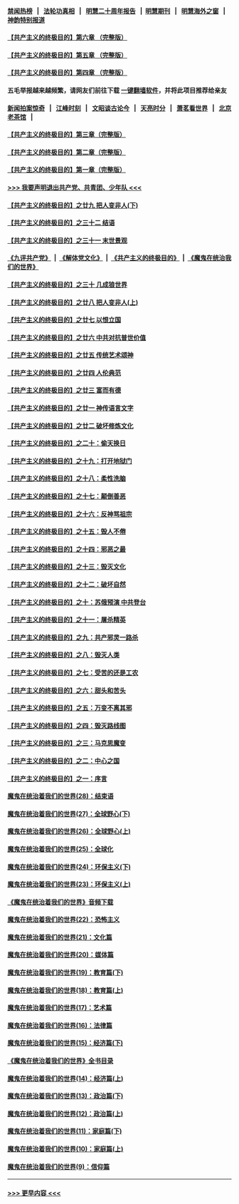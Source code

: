 #### [禁闻热榜](热点新闻.md?=0)  &nbsp;&nbsp;|&nbsp;&nbsp; [法轮功真相](https://github.com/gfw-breaker/truth/blob/master/README.md?=0) &nbsp;&nbsp;|&nbsp;&nbsp; [明慧二十周年报告](https://github.com/gfw-breaker/mh-reports/blob/master/README.md?=0) &nbsp;&nbsp;|&nbsp;&nbsp;[明慧期刊](https://github.com/gfw-breaker/mh-qikan) &nbsp;&nbsp;|&nbsp;&nbsp; [明慧海外之窗](https://github.com/gfw-breaker/mh-news/blob/master/README.md?=0) &nbsp;&nbsp;|&nbsp;&nbsp; [神韵特别报道](https://github.com/gfw-breaker/mh-news/blob/master/shenyun.md?=0)
#### [【共产主义的终极目的】第六章 （完整版）](../pages/nsc422/n11428913.md?t=03130902) 
#### [【共产主义的终极目的】第五章 （完整版）](../pages/nsc422/n11428912.md?t=03130902) 
#### [【共产主义的终极目的】第四章 （完整版）](../pages/nsc422/n11428907.md?t=03130902) 
#### 五毛举报越来越频繁，请网友们前往下载 [一键翻墙软件](https://github.com/gfw-breaker/ssr-accounts)，并将此项目推荐给亲友
#### [新闻拍案惊奇](https://github.com/gfw-breaker/banned-news/blob/master/pages/link4.md) &nbsp;&nbsp;|&nbsp;&nbsp; [江峰时刻](https://github.com/gfw-breaker/banned-news/blob/master/pages/link4.md) &nbsp;&nbsp;|&nbsp;&nbsp; [文昭谈古论今](https://github.com/gfw-breaker/banned-news/blob/master/pages/link4.md) &nbsp;&nbsp;|&nbsp;&nbsp; [天亮时分](https://github.com/gfw-breaker/banned-news/blob/master/pages/link4.md) &nbsp;&nbsp;|&nbsp;&nbsp; [萧茗看世界](https://github.com/gfw-breaker/banned-news/blob/master/pages/link4.md) &nbsp;&nbsp;|&nbsp;&nbsp; [北京老茶馆](https://github.com/gfw-breaker/banned-news/blob/master/pages/link4.md) &nbsp;&nbsp;|&nbsp;&nbsp; 
#### [【共产主义的终极目的】第三章（完整版）](../pages/nsc422/n11428848.md?t=03130902) 
#### [【共产主义的终极目的】第二章（完整版）](../pages/nsc422/n11428831.md?t=03130902) 
#### [【共产主义的终极目的】第一章（完整版）](../pages/nsc422/n11417651.md?t=03130902) 
#### [>>> 我要声明退出共产党、共青团、少年队 <<<](https://github.com/begood0513/goodnews/blob/master/quit/letter.md) 
#### [【共产主义的终极目的】之廿九 把人变非人(下)](../pages/nsc422/n11344140.md?t=03130902) 
#### [【共产主义的终极目的】之三十二 结语](../pages/nsc422/n11360535.md?t=03130902) 
#### [【共产主义的终极目的】之三十一 末世景观](../pages/nsc422/n11351129.md?t=03130902) 
#### [《九评共产党》](https://github.com/begood0513/9ping.md/blob/master/README.md) &nbsp;|&nbsp; [《解体党文化》](../../../../jtdwh.md/blob/master/README.md)  &nbsp;|&nbsp; [《共产主义的终极目的》](../../../../gczydzjmd.md/blob/master/README.md) &nbsp;|&nbsp; [《魔鬼在统治我们的世界》](../../../../mgztzwmdsj.md/blob/master/README.md) 
#### [【共产主义的终极目的】之三十 几成狼世界](../pages/nsc422/n11348280.md?t=03130902) 
#### [【共产主义的终极目的】之廿八 把人变非人(上)](../pages/nsc422/n11340492.md?t=03130902) 
#### [【共产主义的终极目的】之廿七 以恨立国](../pages/nsc422/n11336944.md?t=03130902) 
#### [【共产主义的终极目的】之廿六 中共对抗普世价值](../pages/nsc422/n11324785.md?t=03130902) 
#### [【共产主义的终极目的】之廿五 传统艺术颂神](../pages/nsc422/n11296396.md?t=03130902) 
#### [【共产主义的终极目的】之廿四 人伦典范](../pages/nsc422/n11296397.md?t=03130902) 
#### [【共产主义的终极目的】之廿三 富而有德](../pages/nsc422/n11283598.md?t=03130902) 
#### [【共产主义的终极目的】之廿一 神传语言文字](../pages/nsc422/n11263265.md?t=03130902) 
#### [【共产主义的终极目的】之廿二 破坏修炼文化](../pages/nsc422/n11245728.md?t=03130902) 
#### [【共产主义的终极目的】之二十：偷天换日](../pages/nsc422/n11238846.md?t=03130902) 
#### [【共产主义的终极目的】之十九：打开地狱门](../pages/nsc422/n11206376.md?t=03130902) 
#### [【共产主义的终极目的】之十八：柔性洗脑](../pages/nsc422/n11199994.md?t=03130902) 
#### [【共产主义的终极目的】之十七：颠倒善恶](../pages/nsc422/n11179782.md?t=03130902) 
#### [【共产主义的终极目的】之十六：反神骂祖宗](../pages/nsc422/n11166798.md?t=03130902) 
#### [【共产主义的终极目的】之十五：毁人不倦](../pages/nsc422/n11166792.md?t=03130902) 
#### [【共产主义的终极目的】之十四：邪恶之最](../pages/nsc422/n11150249.md?t=03130902) 
#### [【共产主义的终极目的】之十三：毁灭文化](../pages/nsc422/n11135227.md?t=03130902) 
#### [【共产主义的终极目的】之十二：破坏自然](../pages/nsc422/n11135214.md?t=03130902) 
#### [【共产主义的终极目的】之十：苏俄预演 中共登台](../pages/nsc422/n11118424.md?t=03130902) 
#### [【共产主义的终极目的】之十一：屠杀精英](../pages/nsc422/n11118442.md?t=03130902) 
#### [【共产主义的终极目的】之九：共产邪灵一路杀](../pages/nsc422/n11114139.md?t=03130902) 
#### [【共产主义的终极目的】之八：毁灭人类](../pages/nsc422/n11108503.md?t=03130902) 
#### [【共产主义的终极目的】之七：受苦的还是工农](../pages/nsc422/n11101809.md?t=03130902) 
#### [【共产主义的终极目的】之六：甜头和苦头](../pages/nsc422/n11096971.md?t=03130902) 
#### [【共产主义的终极目的】之五：万变不离其邪](../pages/nsc422/n11091285.md?t=03130902) 
#### [【共产主义的终极目的】之四：毁灭路线图](../pages/nsc422/n11086284.md?t=03130902) 
#### [【共产主义的终极目的】之三：马克思魔变](../pages/nsc422/n11061941.md?t=03130902) 
#### [【共产主义的终极目的】之二：中心之国](../pages/nsc422/n11047728.md?t=03130902) 
#### [【共产主义的终极目的】之一：序言](../pages/nsc422/n11086077.md?t=03130902) 
#### [魔鬼在统治着我们的世界(28)：结束语](../pages/nsc422/n10936246.md?t=03130902) 
#### [魔鬼在统治着我们的世界(27)：全球野心(下)](../pages/nsc422/n10928319.md?t=03130902) 
#### [魔鬼在统治着我们的世界(26)：全球野心(上)](../pages/nsc422/n10900318.md?t=03130902) 
#### [魔鬼在统治着我们的世界(25)：全球化](../pages/nsc422/n10788205.md?t=03130902) 
#### [魔鬼在统治着我们的世界(24)：环保主义(下)](../pages/nsc422/n10695307.md?t=03130902) 
#### [魔鬼在统治着我们的世界(23)：环保主义(上)](../pages/nsc422/n10688613.md?t=03130902) 
#### [《魔鬼在统治着我们的世界》音频下载](../pages/nsc422/n10635553.md?t=03130902) 
#### [魔鬼在统治着我们的世界(22)：恐怖主义](../pages/nsc422/n10614727.md?t=03130902) 
#### [魔鬼在统治着我们的世界(21)：文化篇](../pages/nsc422/n10597706.md?t=03130902) 
#### [魔鬼在统治着我们的世界(20)：媒体篇](../pages/nsc422/n10586579.md?t=03130902) 
#### [魔鬼在统治着我们的世界(19)：教育篇(下)](../pages/nsc422/n10564808.md?t=03130902) 
#### [魔鬼在统治着我们的世界(18)：教育篇(上)](../pages/nsc422/n10526970.md?t=03130902) 
#### [魔鬼在统治着我们的世界(17)：艺术篇](../pages/nsc422/n10499093.md?t=03130902) 
#### [魔鬼在统治着我们的世界(16)：法律篇](../pages/nsc422/n10485969.md?t=03130902) 
#### [魔鬼在统治着我们的世界(15)：经济篇(下)](../pages/nsc422/n10469975.md?t=03130902) 
#### [《魔鬼在统治着我们的世界》全书目录](../pages/nsc422/n10464261.md?t=03130902) 
#### [魔鬼在统治着我们的世界(14)：经济篇(上)](../pages/nsc422/n10457370.md?t=03130902) 
#### [魔鬼在统治着我们的世界(13)：政治篇(下)](../pages/nsc422/n10448270.md?t=03130902) 
#### [魔鬼在统治着我们的世界(12)：政治篇(上)](../pages/nsc422/n10444576.md?t=03130902) 
#### [魔鬼在统治着我们的世界(11)：家庭篇(下)](../pages/nsc422/n10440961.md?t=03130902) 
#### [魔鬼在统治着我们的世界(10)：家庭篇(上)](../pages/nsc422/n10435448.md?t=03130902) 
#### [魔鬼在统治着我们的世界(9)：信仰篇](../pages/nsc422/n10432159.md?t=03130902) 

----
#### [ >>> 更早内容 <<< ](../indexes/nsc422-earlier.md)
